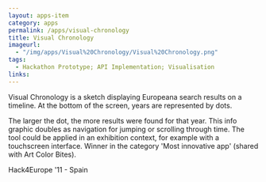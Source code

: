 ```yaml
---
layout: apps-item
category: apps
permalink: /apps/visual-chronology
title: Visual Chronology
imageurl:
  - "/img/apps/Visual%20Chronology/Visual%20Chronology.png"
tags:
  - Hackathon Prototype; API Implementation; Visualisation
links:
---
```


Visual Chronology is a sketch displaying Europeana search results on a timeline. At the bottom of the screen, years are represented by dots.

The larger the dot, the more results were found for that year. This info graphic doubles as navigation for jumping or scrolling through time. The tool could be applied in an exhibition context, for example with a touchscreen interface. Winner in the category 'Most innovative app' (shared with Art Color Bites).

Hack4Europe '11 - Spain
